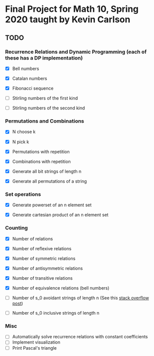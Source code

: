 # Final Project for Math 10, Spring 2020 taught by Kevin Carlson
## TODO
### Recurrence Relations and Dynamic Programming (each of these has a DP implementation)
- [x] Bell numbers
- [x] Catalan numbers
- [x] Fibonacci sequence
- [ ] Stirling numbers of the first kind
- [ ] Stirling numbers of the second kind


### Permutations and Combinations
- [x] N choose k
- [x] N pick k
- [x] Permutations with repetition
- [x] Combinations with repetition
- [x] Generate all bit strings of length n
- [x] Generate all permutations of a string


### Set operations
- [x] Generate powerset of an n element set
- [x] Generate cartesian product of an n element set


### Counting
- [x] Number of relations
- [x] Number of reflexive relations
- [x] Number of symmetric relations
- [x] Number of antisymmetric relations
- [x] Number of transitive relations
- [x] Number of equivalence relations (bell numbers)
- [ ] Number of s_0 avoidant strings of length n (See this [stack overflow post](https://softwareengineering.stackexchange.com/questions/273017/number-of-strings-containing-a-specific-substring))
- [ ] Number of s_0 inclusive strings of length n


### Misc
- [ ] Automatically solve recurrence relations with constant coefficients
- [ ] Implement visualization
- [ ] Print Pascal's triangle
